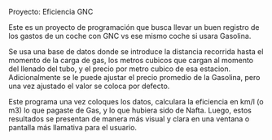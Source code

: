 Proyecto: Eficiencia GNC

Este es un proyecto de programación que busca llevar un buen registro de los gastos de un coche con GNC vs ese mismo coche si usara Gasolina.

Se usa una base de datos donde se introduce la distancia recorrida hasta el momento de la carga de gas, los metros cubicos que cargan al momento del llenado del tubo, y el precio por metro cubico de esa estacion. Adicionalmente se le puede ajustar el precio promedio de la Gasolina, pero una vez ajustado el valor se coloca por defecto. 

Este programa una vez coloques los datos, calculara la eficiencia en km/l (o m3) lo que pagaste de Gas, y lo que hubiera sido de Nafta. Luego, estos resultados se presentan de manera más visual y clara en una ventana o pantalla más llamativa para el usuario.